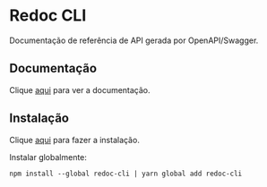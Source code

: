 # Redoc CLI

Documentação de referência de API gerada por OpenAPI/Swagger.

## Documentação

Clique [aqui](https://github.com/Redocly/redoc) para ver a documentação.

## Instalação

Clique [aqui](https://www.npmjs.com/package/redoc-cli) para fazer a instalação.

Instalar globalmente:

```
npm install --global redoc-cli | yarn global add redoc-cli
```